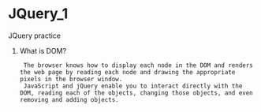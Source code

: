 # JQuery_1
JQuery practice 

1. What is  DOM?

        The browser knows how to display each node in the DOM and renders the web page by reading each node and drawing the appropriate pixels in the browser window. 
        JavaScript and jQuery enable you to interact directly with the DOM, reading each of the objects, changing those objects, and even removing and adding objects.

